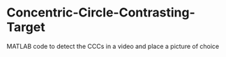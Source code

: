 # Concentric-Circle-Contrasting-Target
MATLAB code to detect the CCCs in a video and place a picture of choice
